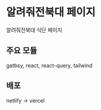 # 알려줘전북대 페이지

알려줘전북대 식단 페이지

## 주요 모듈
gatbsy, react, react-query, tailwind

## 배포
netlify -> vercel
